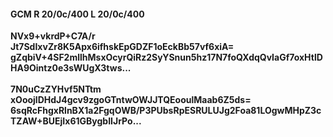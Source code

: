 #### GCM R 20/0c/400 L 20/0c/400
**NVx9+vkrdP+C7A/r**<br/>**Jt7SdIxvZr8K5Apx6ifhskEpGDZF1oEckBb57vf6xiA=**<br/>**gZqbiV+4SF2mllhMsxOcyrQiRz2SyYSnun5hz17N7foQXdqQvIaGf7oxHtlDHA9Ointz0e3sWUgX3tws...**<br/><br/>
**7N0uCzZYHvf5NTtm**<br/>**xOoojlDHdJ4gcv9zgoGTntwOWJJTQEooulMaab6Z5ds=**<br/>**6sqRcFhgxRlnBX1a2FgqOWB/P3PUbsRpESRULUJg2Foa81LOgwMHpZ3cTZAW+BUEjIx61GBygbIIJrPo...**